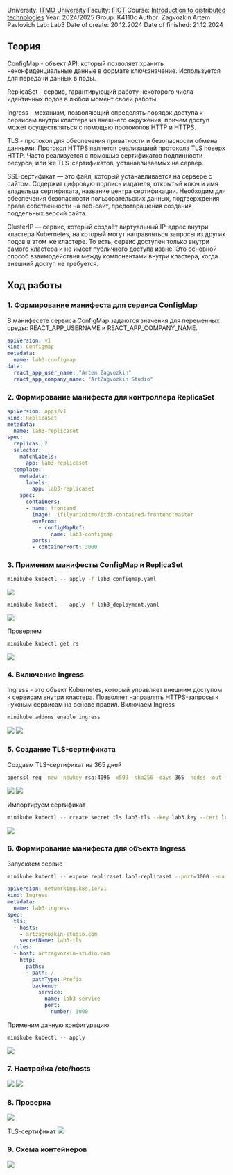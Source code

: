 University: [ITMO University](https://itmo.ru/ru/)
Faculty: [FICT](https://fict.itmo.ru)
Course: [Introduction to distributed technologies](https://github.com/itmo-ict-faculty/introduction-to-distributed-technologies)
Year: 2024/2025
Group: K4110c
Author: Zagvozkin Artem Pavlovich
Lab: Lab3
Date of create: 20.12.2024
Date of finished: 21.12.2024


## Теория
ConfigMap - объект API, который позволяет хранить неконфиденциальные данные в формате ключ:значение. Используется для передачи данных в поды.

ReplicaSet - сервис, гарантирующий работу некоторого числа идентичных подов в любой момент своей работы.

Ingress - механизм, позволяющий определять порядок доступа к сервисам внутри кластера из внешнего окружения, причем доступ может осуществляться с помощью протоколов HTTP и HTTPS.

TLS - протокол для обеспечения приватности и безопасности обмена данными. Протокол HTTPS является реализацией протокола TLS поверх HTTP. Часто реализуется с помощью сертификатов подлинности ресурса, или же TLS-сертификатов, устанавливаемых на сервер.

SSL-сертификат — это файл, который устанавливается на сервере с сайтом. Содержит цифровую подпись издателя, открытый ключ и имя владельца сертификата, название центра сертификации. Необходим для обеспечения безопасности пользовательских данных, подтверждения права собственности на веб-сайт, предотвращения создания поддельных версий сайта.

ClusterIP — сервис, который создаёт виртуальный IP-адрес внутри кластера Kubernetes, на который могут направляться запросы из других подов в этом же кластере. То есть, сервис доступен только внутри самого кластера и не имеет публичного доступа извне. Это основной способ взаимодействия между компонентами внутри кластера, когда внешний доступ не требуется.



## Ход работы
### 1. Формирование манифеста для сервиса ConfigMap
В манифесете сервиса ConfigMap задаются значения для переменных среды: REACT_APP_USERNAME и REACT_APP_COMPANY_NAME.
```yaml
apiVersion: v1
kind: ConfigMap
metadata:
  name: lab3-configmap
data:
  react_app_user_name: "Artem Zagvozkin"
  react_app_company_name: "ArtZagvozkin Studio"
```

### 2. Формирование манифеста для контроллера ReplicaSet
```yaml
apiVersion: apps/v1
kind: ReplicaSet
metadata:
  name: lab3-replicaset
spec:
  replicas: 2
  selector:
    matchLabels:
      app: lab3-replicaset
  template:
    metadata:
      labels:
        app: lab3-replicaset
    spec:
      containers:
      - name: frontend
        image:  ifilyaninitmo/itdt-contained-frontend:master
        envFrom:
          - configMapRef:
              name: lab3-configmap
        ports:
        - containerPort: 3000
```

### 3. Применим манифесты ConfigMap и ReplicaSet
```bash
minikube kubectl -- apply -f lab3_configmap.yaml
```
![](./images/kubectl_configmap.png)

```bash
minikube kubectl -- apply -f lab3_deployment.yaml
```
![](./images/kubectl_deployment.png)

Проверяем
```bash
minikube kubectl get rs
```
![](./images/kubectl_get_rs.png)


### 4. Включение Ingress
Ingress - это объект Kubernetes, который управляет внешним доступом к сервисам внутри кластера. Позволяет направлять HTTPS-запросы к нужным сервисам на основе правил.
Включаем Ingress
```bash
minikube addons enable ingress
```
![](./images/ingress_enable_1.png)
![](./images/ingress_enable_2.png)


### 5. Создание TLS-сертификата
Создаем TLS-сертификат на 365 дней
```bash
openssl req -new -newkey rsa:4096 -x509 -sha256 -days 365 -nodes -out lab3.crt -keyout lab3.key
```
![](./images/openssl.png)
![](./images/key.png)

Импортируем сертификат
```bash
minikube kubectl -- create secret tls lab3-tls --key lab3.key --cert lab3.crt
```
![](./images/kubectl_tls.png)


### 6. Формирование манифеста для объекта Ingress
Запускаем сервис
```bash
minikube kubectl -- expose replicaset lab3-replicaset --port=3000 --name=lab3-service --type=ClusterIP
```

```yaml
apiVersion: networking.k8s.io/v1
kind: Ingress
metadata:
  name: lab3-ingress
spec:
  tls:
  - hosts:
    - artzagvozkin-studio.com
    secretName: lab3-tls
  rules:
  - host: artzagvozkin-studio.com
    http:
      paths:
      - path: /
        pathType: Prefix
        backend:
          service:
            name: lab3-service
            port:
              number: 3000
```

Применим данную конфигурацию
```bash
minikube kubectl -- apply 
```
![](./images/kubectl_ingress.png)


### 7. Настройка /etc/hosts
![](./images/minikube_ip.png)
![](./images/etc_hosts.png)


### 8. Проверка
![](./images/web.png)

TLS-сертификат
![](./images/web_tls.png)


### 9. Схема контейнеров
![](./images/schema.png)



